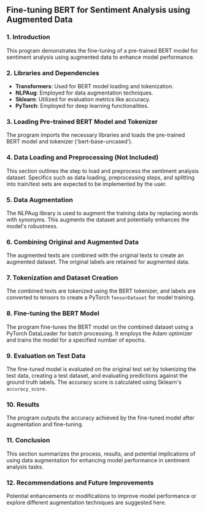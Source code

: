 

## **Fine-tuning BERT for Sentiment Analysis using Augmented Data**

### **1. Introduction**

This program demonstrates the fine-tuning of a pre-trained BERT model for sentiment analysis using augmented data to enhance model performance.

### **2. Libraries and Dependencies**

- **Transformers**: Used for BERT model loading and tokenization.
- **NLPAug**: Employed for data augmentation techniques.
- **Sklearn**: Utilized for evaluation metrics like accuracy.
- **PyTorch**: Employed for deep learning functionalities.

### **3. Loading Pre-trained BERT Model and Tokenizer**

The program imports the necessary libraries and loads the pre-trained BERT model and tokenizer ('bert-base-uncased').

### **4. Data Loading and Preprocessing (Not Included)**

This section outlines the step to load and preprocess the sentiment analysis dataset. Specifics such as data loading, preprocessing steps, and splitting into train/test sets are expected to be implemented by the user.

### **5. Data Augmentation**

The NLPAug library is used to augment the training data by replacing words with synonyms. This augments the dataset and potentially enhances the model's robustness.

### **6. Combining Original and Augmented Data**

The augmented texts are combined with the original texts to create an augmented dataset. The original labels are retained for augmented data.

### **7. Tokenization and Dataset Creation**

The combined texts are tokenized using the BERT tokenizer, and labels are converted to tensors to create a PyTorch `TensorDataset` for model training.

### **8. Fine-tuning the BERT Model**

The program fine-tunes the BERT model on the combined dataset using a PyTorch DataLoader for batch processing. It employs the Adam optimizer and trains the model for a specified number of epochs.

### **9. Evaluation on Test Data**

The fine-tuned model is evaluated on the original test set by tokenizing the test data, creating a test dataset, and evaluating predictions against the ground truth labels. The accuracy score is calculated using Sklearn's `accuracy_score`.

### **10. Results**

The program outputs the accuracy achieved by the fine-tuned model after augmentation and fine-tuning.

### **11. Conclusion**

This section summarizes the process, results, and potential implications of using data augmentation for enhancing model performance in sentiment analysis tasks.

### **12. Recommendations and Future Improvements**

Potential enhancements or modifications to improve model performance or explore different augmentation techniques are suggested here.

